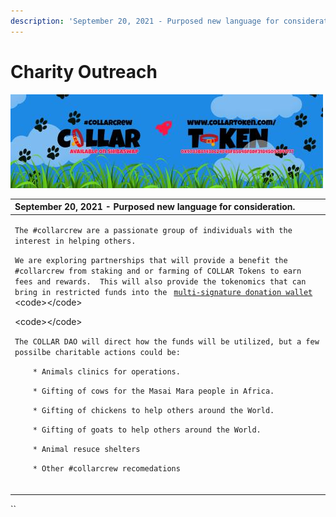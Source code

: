 ```yaml
---
description: 'September 20, 2021 - Purposed new language for consideration.'
---
```


# Charity Outreach

![](../.gitbook/assets/reddit_profile_banner_template_8.jpg)

<table>
  <thead>
    <tr>
      <th style="text-align:left">September 20, 2021 - Purposed new language for consideration.</th>
    </tr>
  </thead>
  <tbody>
    <tr>
      <td style="text-align:left">
        <p><code>The #collarcrew are a passionate group of individuals with the interest in helping others.</code>
        </p>
        <p><code>We are exploring partnerships that will provide a benefit the #collarcrew from staking and or farming of COLLAR Tokens to earn fees and rewards.  This will also provide the tokenomics that can bring in restricted funds into the </code>
          <a
          href="../community/community-engagment/multi-signature-donation-wallet.md"><code>multi-signature donation wallet</code>
            </a>&lt;code&gt;&lt;/code&gt;</p>
        <p>&lt;code&gt;&lt;/code&gt;</p>
        <p><code>The COLLAR DAO will direct how the funds will be utilized, but a few possilbe charitable actions could be:</code>
        </p>
        <p><code>    * Animals clinics for operations.</code>
        </p>
        <p><code>    * Gifting of cows for the Masai Mara people in Africa.</code>
        </p>
        <p><code>    * Gifting of chickens to help others around the World.</code>
        </p>
        <p><code>    * Gifting of goats to help others around the World.</code>
        </p>
        <p><code>    * Animal resuce shelters</code>
        </p>
        <p><code>    * Other #collarcrew recomedations</code>
        </p>
      </td>
    </tr>
    <tr>
      <td style="text-align:left"></td>
    </tr>
    <tr>
      <td style="text-align:left"></td>
    </tr>
    <tr>
      <td style="text-align:left"></td>
    </tr>
  </tbody>
</table>

\`\`

